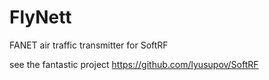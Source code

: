 # FlyNett

FANET air traffic transmitter for SoftRF

see the fantastic project https://github.com/lyusupov/SoftRF

